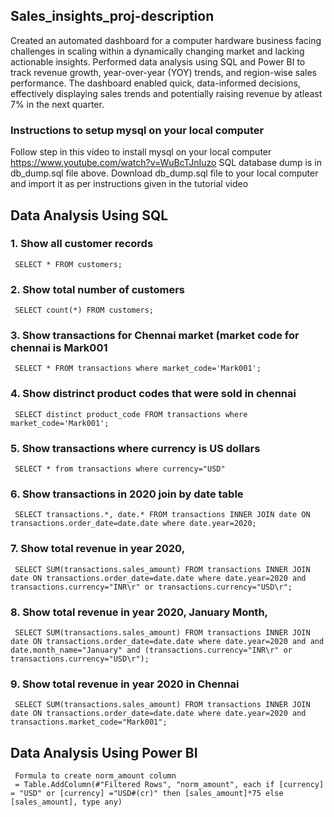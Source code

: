 ## Sales_insights_proj-description
Created an automated dashboard for a computer hardware business facing challenges in scaling within a dynamically changing market and lacking actionable insights.
Performed data analysis using SQL and Power BI to track revenue growth, year-over-year (YOY) trends, and region-wise sales performance.
The dashboard enabled quick, data-informed decisions, effectively displaying sales trends and potentially raising revenue by atleast 7% in the next quarter.
### Instructions to setup mysql on your local computer
Follow step in this video to install mysql on your local computer https://www.youtube.com/watch?v=WuBcTJnIuzo
SQL database dump is in db_dump.sql file above. Download db_dump.sql file to your local computer and import it as per instructions given in the tutorial video
## Data Analysis Using SQL
### 1. Show all customer records
     SELECT * FROM customers;
### 2. Show total number of customers
     SELECT count(*) FROM customers;
### 3. Show transactions for Chennai market (market code for chennai is Mark001
     SELECT * FROM transactions where market_code='Mark001';
### 4. Show distrinct product codes that were sold in chennai
     SELECT distinct product_code FROM transactions where market_code='Mark001';
### 5. Show transactions where currency is US dollars
     SELECT * from transactions where currency="USD"
### 6. Show transactions in 2020 join by date table
     SELECT transactions.*, date.* FROM transactions INNER JOIN date ON transactions.order_date=date.date where date.year=2020;
### 7. Show total revenue in year 2020,
     SELECT SUM(transactions.sales_amount) FROM transactions INNER JOIN date ON transactions.order_date=date.date where date.year=2020 and transactions.currency="INR\r" or transactions.currency="USD\r";
### 8. Show total revenue in year 2020, January Month,
     SELECT SUM(transactions.sales_amount) FROM transactions INNER JOIN date ON transactions.order_date=date.date where date.year=2020 and and date.month_name="January" and (transactions.currency="INR\r" or transactions.currency="USD\r");
### 9. Show total revenue in year 2020 in Chennai
     SELECT SUM(transactions.sales_amount) FROM transactions INNER JOIN date ON transactions.order_date=date.date where date.year=2020 and transactions.market_code="Mark001";
## Data Analysis Using Power BI
     Formula to create norm_amount column
     = Table.AddColumn(#"Filtered Rows", "norm_amount", each if [currency] = "USD" or [currency] ="USD#(cr)" then [sales_amount]*75 else [sales_amount], type any)
